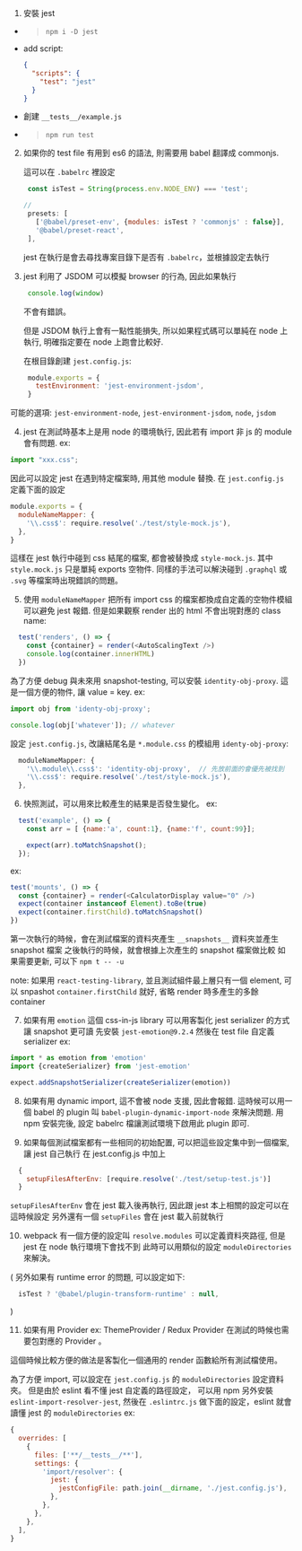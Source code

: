 1. 安裝 jest
- > `npm i -D jest`
- add script:
   ```json
   {
     "scripts": {
       "test": "jest"
     }
   }
   ```
- 創建 `__tests__/example.js`
- > `npm run test`


2. 如果你的 test file 有用到 es6 的語法,
   則需要用 babel 翻譯成 commonjs.

   這可以在 `.babelrc` 裡設定
   ```js
    const isTest = String(process.env.NODE_ENV) === 'test';

   //
    presets: [
      ['@babel/preset-env', {modules: isTest ? 'commonjs' : false}],
      '@babel/preset-react',
    ],
   ```

   jest 在執行是會去尋找專案目錄下是否有 `.babelrc`，並根據設定去執行


3. jest 利用了 JSDOM 可以模擬 browser 的行為,
   因此如果執行
   ```js
    console.log(window)
   ```
   不會有錯誤。

   但是 JSDOM 執行上會有一點性能損失,
   所以如果程式碼可以單純在 node 上執行,
   明確指定要在 node 上跑會比較好.

   在根目錄創建 `jest.config.js`:
   ```js
    module.exports = {
      testEnvironment: 'jest-environment-jsdom',
    }
   ```
可能的選項: `jest-environment-node`, `jest-environment-jsdom`, `node`, `jsdom`

4. jest 在測試時基本上是用 node 的環境執行,
因此若有 import 非 js 的 module 會有問題.
ex:
```js
import "xxx.css";
```

因此可以設定 jest 在遇到特定檔案時, 用其他 module 替換.
在 `jest.config.js` 定義下面的設定
```js
module.exports = {
  moduleNameMapper: {
    '\\.css$': require.resolve('./test/style-mock.js'),
  },
}
```
這樣在 jest 執行中碰到 css 結尾的檔案, 都會被替換成 `style-mock.js`.
其中 `style.mock.js` 只是單純 exports 空物件.
同樣的手法可以解決碰到 `.graphql` 或 `.svg` 等檔案時出現錯誤的問題。


5. 使用 `moduleNameMapper` 把所有 import css 的檔案都換成自定義的空物件模組可以避免 jest 報錯.
但是如果觀察 render 出的 html 不會出現對應的 class name:
```js
  test('renders', () => {
    const {container} = render(<AutoScalingText />)
    console.log(container.innerHTML)
  })
```
為了方便 debug 與未來用 snapshot-testing,
可以安裝 `identity-obj-proxy`.
這是一個方便的物件, 讓 value = key.
ex:
```js
import obj from 'identy-obj-proxy';

console.log(obj['whatever']); // whatever
```
設定 `jest.config.js`, 改讓結尾名是 `*.module.css` 的模組用 `identy-obj-proxy`:
```js
  moduleNameMapper: {
    '\\.module\\.css$': 'identity-obj-proxy',  // 先放前面的會優先被找到
    '\\.css$': require.resolve('./test/style-mock.js'),
  },
```

6. 快照測試，可以用來比較產生的結果是否發生變化。
ex:
```js
  test('example', () => {
    const arr = [ {name:'a', count:1}, {name:'f', count:99}];

    expect(arr).toMatchSnapshot();
  });
```
ex:
```js
test('mounts', () => {
  const {container} = render(<CalculatorDisplay value="0" />)
  expect(container instanceof Element).toBe(true)
  expect(container.firstChild).toMatchSnapshot()
})
```
第一次執行的時候，會在測試檔案的資料夾產生 `__snapshots__` 資料夾並產生 snapshot 檔案
之後執行的時候，就會根據上次產生的 snapshot 檔案做比較
如果需要更新, 可以下 `npm t -- -u`

note: 如果用 `react-testing-library`,  並且測試組件最上層只有一個 element,
可以 snpashot `container.firstChild` 就好,
省略 render 時多產生的多餘 container

7. 如果有用 `emotion` 這個 css-in-js library
可以用客製化 jest serializer 的方式讓 snapshot 更可讀
先安裝 `jest-emotion@9.2.4`
然後在 test file 自定義 serializer
ex:
```js
import * as emotion from 'emotion'
import {createSerializer} from 'jest-emotion'

expect.addSnapshotSerializer(createSerializer(emotion))
```

8. 如果有用 dynamic import, 這不會被 node 支援, 因此會報錯.
這時候可以用一個 babel 的 plugin 叫 `babel-plugin-dynamic-import-node` 來解決問題.
用 npm 安裝完後, 設定 babelrc 檔讓測試環境下啟用此 plugin 即可.


9. 如果每個測試檔案都有一些相同的初始配置, 可以把這些設定集中到一個檔案,  讓 jest 自己執行
在 jest.config.js 中加上
```js
  {
    setupFilesAfterEnv: [require.resolve('./test/setup-test.js')]
  }
```
`setupFilesAfterEnv` 會在 jest 載入後再執行, 因此跟 jest 本上相關的設定可以在這時候設定
另外還有一個 `setupFiles` 會在 jest 載入前就執行


10. webpack 有一個方便的設定叫 `resolve.modules` 可以定義資料夾路徑,
但是 jest 在 node 執行環境下會找不到
此時可以用類似的設定 `moduleDirectories` 來解決。

(
  另外如果有 runtime error 的問題, 可以設定如下:
```js
  isTest ? '@babel/plugin-transform-runtime' : null,
```
)

11. 如果有用 Provider ex: ThemeProvider / Redux Provider
在測試的時候也需要包對應的 Provider 。

這個時候比較方便的做法是客製化一個通用的 render 函數給所有測試檔使用。

為了方便 import, 可以設定在 `jest.config.js` 的 `moduleDirectories` 設定資料夾。
但是由於 eslint 看不懂 jest 自定義的路徑設定，
可以用 npm 另外安裝 `eslint-import-resolver-jest`,
然後在 `.eslintrc.js` 做下面的設定，eslint 就會讀懂 jest 的 `moduleDirectories`
ex:
```js
{
  overrides: [
    {
      files: ['**/__tests__/**'],
      settings: {
        'import/resolver': {
          jest: {
            jestConfigFile: path.join(__dirname, './jest.config.js'),
          },
        },
      },
    },
  ],
}
```